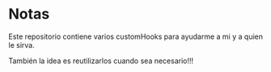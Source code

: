 # Notas

Este repositorio contiene varios customHooks para ayudarme a mi y a quien le sirva.

También la idea es reutilizarlos cuando sea necesario!!!